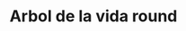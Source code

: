 ---
title: Arbol de la vida round
date: 
draft: false

# descripcion
description : Arbol de la vida en círculo

materials: Plata 925

color: Plateado

dimensions: 1,1 cm diam

code: 01-03-0267

type: "Aros"

categories: []

price: $2.740,00

price_eftvo: $2.330,00

# Images
# first image will be shown in the product page
images:
  # - image: "images/path_to_image"
  # La ubicacion de las imagenes es imagenes/Aros/Aros.Microcubic/01-03-0267-arbol-de-la-vida-round
  - image: "./images/aros/microcubic/01-03-0267-arbol-de-la-vida-en-circulo_a.jpeg"
  - image: "./images/aros/microcubic/01-03-0267-arbol-de-la-vida-en-circulo_b.jpeg"
---